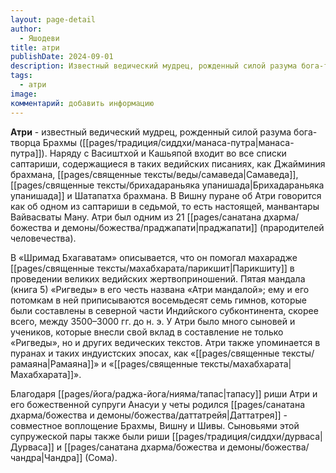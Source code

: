 ```yaml
---
layout: page-detail
author:
  - Яшодеви
title: атри
publishDate: 2024-09-01
description: Известный ведический мудрец, рожденный силой разума бога-творца Брахмы (манаса-путра). Наряду с Васиштхой и Кашьяпой входит во все списки саптариши, содержащиеся в таких ведийских писаниях, как Джайминия брахмана, Самаведа, Брихадараньяка упанишада и Шатапатха брахмана. В Вишну пуране об Атри говорится как об одном из саптариши в седьмой, то есть настоящей, манвантары Вайвасваты Ману. Атри был одним из 21 праджапати (прародителей человечества).
tags:
  - атри
image: 
комментарий: добавить информацию
---
```

**Атри** - известный ведический мудрец, рожденный силой разума бога-творца Брахмы ([[pages/традиция/сиддхи/манаса-путра|манаса-путра]]). Наряду с Васиштхой и Кашьяпой входит во все списки саптариши, содержащиеся в таких ведийских писаниях, как Джайминия брахмана, [[pages/священные тексты/веды/самаведа|Самаведа]], [[pages/священные тексты/брихадараньяка упанишада|Брихадараньяка упанишада]] и Шатапатха брахмана. В Вишну пуране об Атри говорится как об одном из саптариши в седьмой, то есть настоящей, манвантары Вайвасваты Ману. Атри был одним из 21 [[pages/санатана дхарма/божества и демоны/божества/праджапати|праджапати]] (прародителей человечества).

В «Шримад Бхагаватам» описывается, что он помогал махарадже [[pages/священные тексты/махабхарата/парикшит|Парикшиту]] в проведении великих ведийских жертвоприношений. Пятая мандала (книга 5) «Ригведы» в его честь названа «Атри мандалой»; ему и его потомкам в ней приписываются восемьдесят семь гимнов, которые были составлены в северной части Индийского субконтинента, скорее всего, между 3500–3000 гг. до н. э. У Атри было много сыновей и учеников, которые внесли свой вклад в составление не только «Ригведы», но и других ведических текстов. Атри также упоминается в пуранах и таких индуистских эпосах, как «[[pages/священные тексты/рамаяна|Рамаяна]]» и «[[pages/священные тексты/махабхарата|Махабхарата]]».

Благодаря [[pages/йога/раджа-йога/нияма/тапас|тапасу]] риши Атри и его божественной супруги Анасуи у четы родился [[pages/санатана дхарма/божества и демоны/божества/даттатрейя|Даттатрея]] - совместное воплощение Брахмы, Вишну и Шивы. Сыновьями этой супружеской пары также были риши [[pages/традиция/сиддхи/дурваса|Дурваса]] и [[pages/санатана дхарма/божества и демоны/божества/чандра|Чандра]] (Сома).


